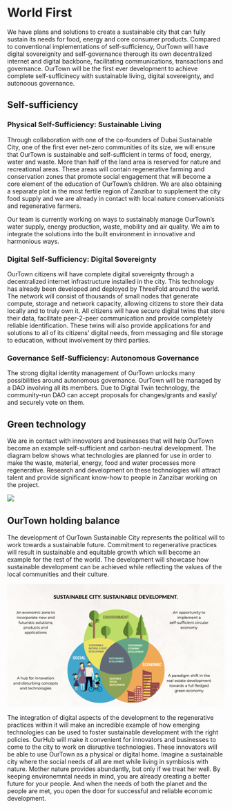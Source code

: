 # World First 

We have plans and solutions to create a sustainable city that can fully sustain its needs for food, energy and core consumer products. Compared to conventional implementations of self-sufficiency, OurTown will have digital sovereignity and self-governance therough its own decentralized internet and digital backbone, facilitating communications, transactions and governance. OurTown will be the first ever development to achieve complete self-sufficinecy with sustainable living, digital sovereignty, and autonoous governance.

## Self-sufficiency

### Physical Self-Sufficiency: Sustainable Living
Through collaboration with one of the co-founders of Dubai Sustainable City, one of the first ever net-zero communities of its size, we will ensure that OurTown is sustainable and self-sufficient in terms of food, energy, water and waste. More than half of the land area is reserved for nature and recreational areas. These areas will contain regenerative farming and conservation zones that promote social engagement that will become a core element of the education of OurTown’s children. We are also obtaining a separate plot in the most fertile region of Zanzibar to supplement the city food supply and we are already in contact with local nature conservationists and regenerative farmers. 

Our team is currently working on ways to sustainably manage OurTown’s water supply, energy production, waste, mobility and air quality. We aim to integrate the solutions into the built environment in innovative and harmonious ways.

### Digital Self-Sufficiency: Digital Sovereignty 
OurTown citizens will have complete digital sovereignty through a decentralized internet infrastructure  installed in the city. This technology has already been developed and deployed by ThreeFold around the world. The network will consist of thousands of small nodes that generate compute, storage and network capacity, allowing citizens to store their data locally and to truly own it. All citizens will have secure digital twins that store their data, facilitate peer-2-peer communication and provide completely reliable identification. These twins will also provide applications for and solutions to all of its citizens' digital needs, from messaging and file storage to education, without involvement by third parties. 

### Governance Self-Sufficiency: Autonomous Governance
The strong digital identity management of OurTown unlocks many possibilities around autonomous governance. OurTown will be managed by a DAO involving all its members. Due to Digital Twin technology, the community-run DAO can accept proposals for changes/grants and easily/ and securely vote on them.

## Green technology

We are in contact with innovators and businesses that will help OurTown become an example self-sufficient and carbon-neutral development. The diagram below shows what technologies are planned for use in order to make the waste, material, energy, food and water processes more regenerative. Research and development on these technologies will attract talent and provide significant know-how to people in Zanzibar working on the project. 

![](img/sustainableTech.png)

 
## OurTown holding balance 
The development of OurTown Sustainable City represents the political will to work towards a sustainable future. Commitment to regenerative practices will result in sustainable and equitable growth which will become an example for the rest of the world. The development will showcase how sustainable development can be achieved while reflecting the values of the local communities and their culture.

![](img/sustainable_dev.png)  

The integration of digital aspects of the development to the regenerative practices within it will make an incredible example of how emerging technologies can be used to foster sustainable development with the right policies. OurHub will make it convenient for innovators and businesses to come to the city to work on disruptive technologies. These innovators will be able to use OurTown as a physical or digital home. 
Imagine a sustainable city where the social needs of all are met while living in symbiosis with nature. Mother nature provides abundantly, but only if we treat her well. By keeping environemntal needs in mind, you are already creating a better future for your people. And when the needs of both the planet and the people are met, you open the door for successful and reliable economic development.

